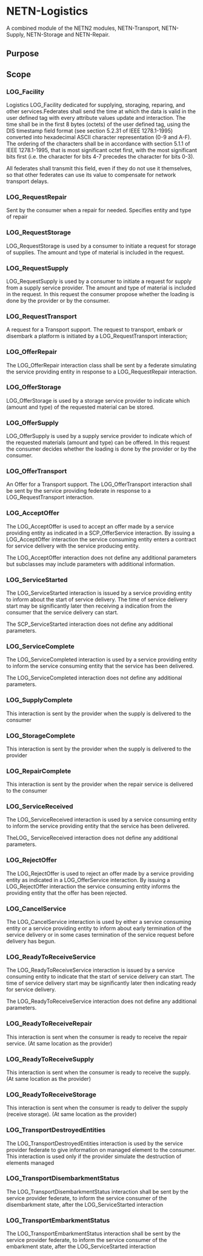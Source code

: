 # NETN-LogisticsA combined module of the NETN2 modules, NETN-Transport, NETN-Supply, NETN-Storage and NETN-Repair.## Purpose## Scope
### LOG_FacilityLogistics LOG_Facility dedicated for supplying, storaging, reparing, and other services.Federates shall send the time at which the data is valid in the user defined tag with every attribute values update and interaction.  The time shall be in the first 8 bytes (octets) of the user defined tag, using the DIS timestamp field format (see section 5.2.31 of IEEE 1278.1-1995) converted into hexadecimal ASCII character representation (0-9 and A-F).  The ordering of the characters shall be in accordance with section 5.1.1 of IEEE 1278.1-1995, that is most significant octet first, with the most significant bits first (i.e. the character for bits 4-7 precedes the character for bits 0-3). 
 
All federates shall transmit this field, even if they do not use it themselves, so that other federates can use its value to compensate for network transport delays.
### LOG_RequestRepairSent by the consumer when a repair for needed. Specifies entity and type of repair
### LOG_RequestStorageLOG_RequestStorage is used by a consumer to initiate a request for storage of supplies. The amount and type of material is included in the request.
### LOG_RequestSupplyLOG_RequestSupply is used by a consumer to initiate a request for supply from a supply service provider. The amount and type of material is included in the request. In this request the consumer propose whether the loading is done by the provider or by the consumer.
### LOG_RequestTransportA request for a Transport support. 
The request to transport, embark or disembark a platform is initiated by a LOG_RequestTransport interaction;
### LOG_OfferRepairThe LOG_OfferRepair interaction class shall be sent by a federate simulating the service providing entity in response to a LOG_RequestRepair interaction.
### LOG_OfferStorageLOG_OfferStorage is used by a storage service provider to indicate which (amount and type) of the requested material can be stored.
### LOG_OfferSupplyLOG_OfferSupply is used by a supply service provider to indicate which of the requested materials (amount and type) can be offered. In this request the consumer decides whether the loading is done by the provider or by the consumer.
### LOG_OfferTransportAn Offer for a Transport support. 
The LOG_OfferTransport interaction shall be sent by the service providing federate in response to a LOG_RequestTransport interaction.
### LOG_AcceptOfferThe LOG_AcceptOffer is used to accept an offer made by a service providing entity as indicated in a SCP_OfferService interaction. By issuing a LOG_AcceptOffer interaction the service consuming entity enters a contract for service delivery with the service producing entity. 
 
The LOG_AcceptOffer interaction does not define any additional parameters but subclasses may include parameters with additional information.
### LOG_ServiceStartedThe LOG_ServiceStarted interaction is issued by a service providing entity to inform about the start of service delivery. The time of service delivery start may be significantly later then receiving a indication from the consumer that the service delivery can start. 
 
The SCP_ServiceStarted interaction does not define any additional parameters.
### LOG_ServiceCompleteThe LOG_ServiceCompleted interaction is used by a service providing entity to inform the service consuming entity that the service has been delivered. 
 
The LOG_ServiceCompleted interaction does not define any additional parameters.
### LOG_SupplyCompleteThis interaction is sent by the provider when the supply is delivered to the consumer
### LOG_StorageCompleteThis interaction is sent by the provider when the supply is delivered to the provider
### LOG_RepairCompleteThis interaction is sent by the provider when the repair service is delivered to the consumer
### LOG_ServiceReceivedThe LOG_ServiceReceived interaction is used by a service consuming entity to inform the service providing entity that the service has been delivered. 
 
TheLOG_ ServiceReceived interaction does not define any additional parameters.
### LOG_RejectOfferThe LOG_RejectOffer is used to reject an offer made by a service providing entity as indicated in a LOG_OfferService interaction. By issuing a LOG_RejectOffer interaction the service consuming entity informs the providing entity that the offer has been rejected.
### LOG_CancelServiceThe LOG_CancelService interaction is used by either a service consuming entity or a service providing entity to inform about early termination of the service delivery or in some cases termination of the service request before delivery has begun.
### LOG_ReadyToReceiveServiceThe LOG_ReadyToReceiveService interaction is issued by a service consuming entity to indicate that the start of service delivery can start. The time of service delivery start may be significantly later then indicating ready for service delivery. 
 
The LOG_ReadyToReceiveService interaction does not define any additional parameters.
### LOG_ReadyToReceiveRepairThis interaction is sent when the consumer is ready to receive the repair service. 
(At same location as the provider)
### LOG_ReadyToReceiveSupplyThis interaction is sent when the consumer is ready to receive the supply. (At same location as the provider)
### LOG_ReadyToReceiveStorageThis interaction is sent when the consumer is ready to deliver the supply (receive storage). 
(At same location as the provider)
### LOG_TransportDestroyedEntitiesThe LOG_TransportDestroyedEntities interaction is used by the service provider federate to give information on managed element to the consumer. This interaction is used only if the provider simulate the destruction of elements managed
### LOG_TransportDisembarkmentStatusThe LOG_TransportDisembarkmentStatus interaction shall be sent by the service provider federate, to inform the service consumer of the disembarkment state, after the LOG_ServiceStarted interaction
### LOG_TransportEmbarkmentStatusThe LOG_TransportEmbarkmentStatus interaction shall be sent by the service provider federate, to inform the service consumer of the embarkment state, after the LOG_ServiceStarted interaction

[objectclasses]: ./objectclasses.png
